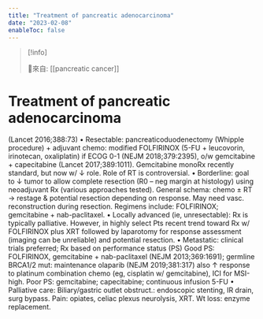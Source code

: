 ```yaml
---
title: "Treatment of pancreatic adenocarcinoma"
date: "2023-02-08"
enableToc: false
---
```


> [!info] 
> 
> 🌱來自: [[pancreatic cancer]]

# Treatment of pancreatic adenocarcinoma
(Lancet 2016;388:73)
• Resectable: pancreaticoduodenectomy (Whipple procedure) + adjuvant chemo:
modified FOLFIRINOX (5-FU + leucovorin, irinotecan, oxaliplatin) if ECOG 0-1
(NEJM 2018;379:2395), o/w gemcitabine + capecitabine (Lancet 2017;389:1011). Gemcitabine
monoRx recently standard, but now w/ ↓ role. Role of RT is controversial.
• Borderline: goal to ↓ tumor to allow complete resection (R0 – neg margin at histology) using neoadjuvant Rx (various approaches tested). General schema: chemo ± RT → restage & potential resection depending on response. May need vasc. reconstruction during resection. Regimens include: FOLFIRINOX; gemcitabine + nab-paclitaxel.
• Locally advanced (ie, unresectable): Rx is typically palliative. However, in highly select Pts recent trend toward Rx w/ FOLFIRINOX plus XRT followed by laparotomy for response assessment (imaging can be unreliable) and potential resection.
• Metastatic: clinical trials preferred; Rx based on performance status (PS)
Good PS: FOLFIRINOX, gemcitabine + nab-paclitaxel (NEJM 2013;369:1691); germline BRCA1/2 mut: maintenance olaparib (NEJM 2019;381:317) also ↑ response to platinum combination chemo (eg, cisplatin w/ gemcitabine), ICI for MSI-high.
Poor PS: gemcitabine; capecitabine; continuous infusion 5-FU
• Palliative care: Biliary/gastric outlet obstruct.: endoscopic stenting, IR drain, surg bypass. Pain: opiates, celiac plexus neurolysis, XRT. Wt loss: enzyme replacement.
